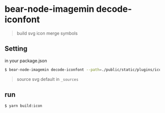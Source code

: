 # bear-node-imagemin decode-iconfont

> build svg icon merge symbols


## Setting 

in your package.json
```bash
$ bear-node-imagemin decode-iconfont --path=./public/static/plugins/iconfont
```

> source svg default in `_sources`

## run

```bash
$ yarn build:icon
```
